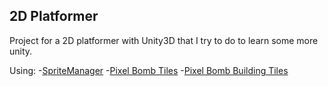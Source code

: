 ## 2D Platformer


Project for a 2D platformer with Unity3D that I try to do to learn some more unity.

Using:
    -[SpriteManager](http://wiki.unity3d.com/index.php?title=SpriteManager)
    -[Pixel Bomb Tiles](https://www.assetstore.unity3d.com/#/content/7016)
    -[Pixel Bomb Building Tiles](https://www.assetstore.unity3d.com/#/content/6784)
